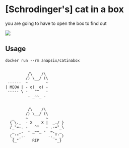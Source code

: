 # [Schrodinger's] cat in a box

you are going to have to open the box to find out

[![](https://badge.imagelayers.io/anapsix/catinabox:latest.svg)](https://imagelayers.io/?images=anapsix/catinabox:latest)

## Usage

`docker run --rm anapsix/catinabox`

```

          /\    /\  
         /) \__/ (\ 
 ------  ~        ~ 
| MEOW | - o)  o) - 
 ----- \ -   ^^   - 
          - _~~_ -  


          /\    /\         
         /) \__/ (\        
   _     ~        ~        
  { \._  - X    X |  _./ } 
  /_"=-. -   ^^   - .-="_\ 
   _  _.  - _~~_ -  =._ _  
  (_'"_.-          -._"'_) 
   {_"      RIP       "_} 


```

